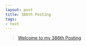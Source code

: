 ```yaml
---
layout: post
title: 386th Posting
tags: 
- text
---
```


> [Welcome to my 386th Posting](https://janghan-kor.tistory.com/1502)
